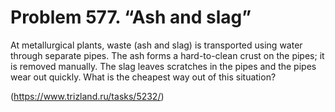 # Problem 577. “Ash and slag”

At metallurgical plants, waste (ash and slag) is transported using water through separate pipes. The ash forms a hard-to-clean crust on the pipes; it is removed manually. The slag leaves scratches in the pipes and the pipes wear out quickly. What is the cheapest way out of this situation?

(https://www.trizland.ru/tasks/5232/)